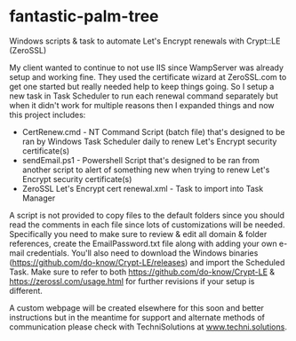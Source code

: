 # fantastic-palm-tree
Windows scripts &amp; task to automate Let's Encrypt renewals with Crypt::LE (ZeroSSL)

My client wanted to continue to not use IIS since WampServer was already setup and working fine. They used the certificate wizard at ZeroSSL.com to get one started but really needed help to keep things going. So I setup a new task in Task Scheduler to run each renewal command separately but when it didn't work for multiple reasons then I expanded things and now this project includes:

* CertRenew.cmd - NT Command Script (batch file) that's designed to be ran by Windows Task Scheduler daily to renew Let's Encrypt security certificate(s)
* sendEmail.ps1 - Powershell Script that's designed to be ran from another script to alert of something new when trying to renew Let's Encrypt security certificate(s)
* ZeroSSL Let's Encrypt cert renewal.xml - Task to import into Task Manager

A script is not provided to copy files to the default folders since you should read the comments in each file since lots of customizations will be needed. Specifically you need to make sure to review & edit all domain & folder references, create the EmailPassword.txt file along with adding your own e-mail credentials. You'll also need to download the Windows binaries (https://github.com/do-know/Crypt-LE/releases) and import the Scheduled Task. Make sure to refer to both https://github.com/do-know/Crypt-LE & https://zerossl.com/usage.html for further revisions if your setup is different.

A custom webpage will be created elsewhere for this soon and better instructions but in the meantime for support and alternate methods of communication please check with TechniSolutions at www.techni.solutions.
